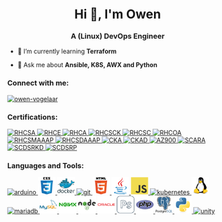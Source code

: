 <h1 align="center">Hi 👋, I'm Owen</h1>
<h3 align="center">A (Linux) DevOps Engineer</h3>

- 🌱 I’m currently learning **Terraform**

- 💬 Ask me about **Ansible, K8S, AWX and Python**

<h3 align="left">Connect with me:</h3>
<p align="left">
<a href="https://linkedin.com/in/owen-vogelaar" target="blank">
  <img align="center" src="https://raw.githubusercontent.com/rahuldkjain/github-profile-readme-generator/master/src/images/icons/Social/linked-in-alt.svg" alt="owen-vogelaar" height="30" width="40" />
</a>
</p>

<h3 align="left">Certifications:</h3>
<p align="left">
  <a href="https://rhtapps.redhat.com/verify?certId=200-003-739" target="_blank" rel="noreferrer">
    <img src="https://images.credly.com/size/340x340/images/572de0ba-2c59-4816-a59d-b0e1687e45ee/image.png" alt="RHCSA" width="150" height="150"/>
  </a> 
  <a href="https://rhtapps.redhat.com/verify?certId=200-003-739" target="_blank" rel="noreferrer">
    <img src="https://images.credly.com/size/340x340/images/19c4e804-54fe-4857-b022-7cfd5520596c/image.png" alt="RHCE" width="150" height="150"/>
  </a>
  <a href="https://rhtapps.redhat.com/verify?certId=200-003-739" target="_blank" rel="noreferrer">
    <img src="https://images.credly.com/size/110x110/images/fdac57a1-cecc-4790-89da-ac5e6121fef1/image.png" alt="RHCA" width="150" height="150"/>
  </a>
  <a href="https://rhtapps.redhat.com/verify?certId=200-003-739" target="_blank" rel="noreferrer">
    <img src="https://images.credly.com/size/340x340/images/1dd8824f-d6b6-4967-906a-7bd3c0063fae/image.png" alt="RHCSCK" width="150" height="150"/>
  </a>
  <a href="https://rhtapps.redhat.com/verify?certId=200-003-739" target="_blank" rel="noreferrer">
    <img src="https://images.credly.com/size/110x110/images/272f17b3-2eb9-4e5f-aa3c-66c6b137fb27/image.png" alt="RHCSC" width="150" height="150"/>
  </a>
  <a href="https://rhtapps.redhat.com/verify?certId=200-003-739" target="_blank" rel="noreferrer">
    <img src="https://images.credly.com/size/340x340/images/b6cf67d4-0533-495b-acfe-9d08bb50bef1/image.png" alt="RHCOA" width="150" height="150"/>
  </a>
  <a href="https://rhtapps.redhat.com/verify?certId=200-003-739" target="_blank" rel="noreferrer">
    <img src="https://images.credly.com/size/340x340/images/2d8f3af9-dd48-41b3-8bf7-8f50be139986/image.png" alt="RHCSMAAAP" width="150" height="150"/>
  </a>
  <a href="https://rhtapps.redhat.com/verify?certId=200-003-739" target="_blank" rel="noreferrer">
    <img src="https://images.credly.com/size/110x110/images/5bf013c6-fcb7-40cf-94d8-79a2320fee5f/image.png" alt="RHCSDAAAP" width="150" height="150"/>
  </a>
  <a href="https://www.credly.com/badges/ba616c76-c16d-4638-9b76-dceb74eedd23" target="_blank" rel="noreferrer">
    <img src="https://images.credly.com/size/110x110/images/8b8ed108-e77d-4396-ac59-2504583b9d54/cka_from_cncfsite__281_29.png" alt="CKA" width="150" height="150"/> 
  </a>
  <a href="https://www.credly.com/badges/e10f98c5-ef97-4d3d-a57c-907c82d0dbe3" target="_blank" rel="noreferrer">
    <img src="https://images.credly.com/size/340x340/images/f88d800c-5261-45c6-9515-0458e31c3e16/ckad_from_cncfsite.png" alt="CKAD" width="150" height="150"/> 
  </a>
  <a href="https://www.credly.com/badges/4ddb3e09-a2df-413d-8a31-d955219c41de" target="_blank" rel="noreferrer">
    <img src="https://images.credly.com/size/340x340/images/be8fcaeb-c769-4858-b567-ffaaa73ce8cf/image.png" alt="AZ900" width="150" height="150"/> 
  </a>
  <a href="https://badges.suse.com/5c85e08e-e8dc-442b-9294-2835162d3992#gs.05ttik" target="_blank" rel="noreferrer">
    <img src="https://templates.images.credential.net/16745082569063324999142236329766.png" alt="SCARA" width="150" height="150"/> 
  </a>
  <a href="https://badges.suse.com/61d72677-af64-43b0-8929-d560d85ed8e1" target="_blank" rel="noreferrer">
    <img src="https://templates.images.credential.net/16745084822332974546230583728873.png" alt="SCDSRKD" width="150" height="150"/> 
  </a>
  <a href="https://badges.suse.com/de7186b8-db96-4335-8a25-4b14eab00abb" target="_blank" rel="noreferrer">
    <img src="https://templates.images.credential.net/16678520957025956545091338834374.png" alt="SCDSRP" width="150" height="150"/> 
  </a>
</p>

<h3 align="left">Languages and Tools:</h3>
<p align="left">
  <a href="https://www.arduino.cc/" target="_blank" rel="noreferrer">
    <img src="https://cdn.worldvectorlogo.com/logos/arduino-1.svg" alt="arduino" width="40" height="40"/>
  </a>
  <a href="https://www.w3schools.com/css/" target="_blank" rel="noreferrer">
    <img src="https://raw.githubusercontent.com/devicons/devicon/master/icons/css3/css3-original-wordmark.svg" alt="css3" width="40" height="40"/>
  </a>
  <a href="https://www.docker.com/" target="_blank" rel="noreferrer">
    <img src="https://raw.githubusercontent.com/devicons/devicon/master/icons/docker/docker-original-wordmark.svg" alt="docker" width="40" height="40"/>
  </a>
  <a href="https://git-scm.com/" target="_blank" rel="noreferrer">
    <img src="https://www.vectorlogo.zone/logos/git-scm/git-scm-icon.svg" alt="git" width="40" height="40"/>
  </a>
  <a href="https://www.w3.org/html/" target="_blank" rel="noreferrer">
    <img src="https://raw.githubusercontent.com/devicons/devicon/master/icons/html5/html5-original-wordmark.svg" alt="html5" width="40" height="40"/>
  </a>
  <a href="https://www.java.com" target="_blank" rel="noreferrer">
    <img src="https://raw.githubusercontent.com/devicons/devicon/master/icons/java/java-original.svg" alt="java" width="40" height="40"/>
  </a>
  <a href="https://developer.mozilla.org/en-US/docs/Web/JavaScript" target="_blank" rel="noreferrer">
    <img src="https://raw.githubusercontent.com/devicons/devicon/master/icons/javascript/javascript-original.svg" alt="javascript" width="40" height="40"/>
  </a>
  <a href="https://kubernetes.io" target="_blank" rel="noreferrer">
    <img src="https://www.vectorlogo.zone/logos/kubernetes/kubernetes-icon.svg" alt="kubernetes" width="40" height="40"/>
  </a>
  <a href="https://www.linux.org/" target="_blank" rel="noreferrer">
    <img src="https://raw.githubusercontent.com/devicons/devicon/master/icons/linux/linux-original.svg" alt="linux" width="40" height="40"/>
  </a>
  <a href="https://mariadb.org/" target="_blank" rel="noreferrer">
    <img src="https://www.vectorlogo.zone/logos/mariadb/mariadb-icon.svg" alt="mariadb" width="40" height="40"/>
  </a>
  <a href="https://www.mysql.com/" target="_blank" rel="noreferrer">
    <img src="https://raw.githubusercontent.com/devicons/devicon/master/icons/mysql/mysql-original-wordmark.svg" alt="mysql" width="40" height="40"/>
  </a>
  <a href="https://www.nginx.com" target="_blank" rel="noreferrer">
    <img src="https://raw.githubusercontent.com/devicons/devicon/master/icons/nginx/nginx-original.svg" alt="nginx" width="40" height="40"/>
  </a>
  <a href="https://nodejs.org" target="_blank" rel="noreferrer">
    <img src="https://raw.githubusercontent.com/devicons/devicon/master/icons/nodejs/nodejs-original-wordmark.svg" alt="nodejs" width="40" height="40"/>
  </a>
  <a href="https://www.oracle.com/" target="_blank" rel="noreferrer">
    <img src="https://raw.githubusercontent.com/devicons/devicon/master/icons/oracle/oracle-original.svg" alt="oracle" width="40" height="40"/>
  </a>
  <a href="https://www.photoshop.com/en" target="_blank" rel="noreferrer">
    <img src="https://raw.githubusercontent.com/devicons/devicon/master/icons/photoshop/photoshop-line.svg" alt="photoshop" width="40" height="40"/>
  </a>
  <a href="https://www.php.net" target="_blank" rel="noreferrer">
    <img src="https://raw.githubusercontent.com/devicons/devicon/master/icons/php/php-original.svg" alt="php" width="40" height="40"/>
  </a>
  <a href="https://www.postgresql.org" target="_blank" rel="noreferrer">
    <img src="https://raw.githubusercontent.com/devicons/devicon/master/icons/postgresql/postgresql-original-wordmark.svg" alt="postgresql" width="40" height="40"/>
  </a>
  <a href="https://www.python.org" target="_blank" rel="noreferrer">
    <img src="https://raw.githubusercontent.com/devicons/devicon/master/icons/python/python-original.svg" alt="python" width="40" height="40"/>
  </a>
  <a href="https://unity.com/" target="_blank" rel="noreferrer">
    <img src="https://www.vectorlogo.zone/logos/unity3d/unity3d-icon.svg" alt="unity" width="40" height="40"/>
  </a>
</p>

